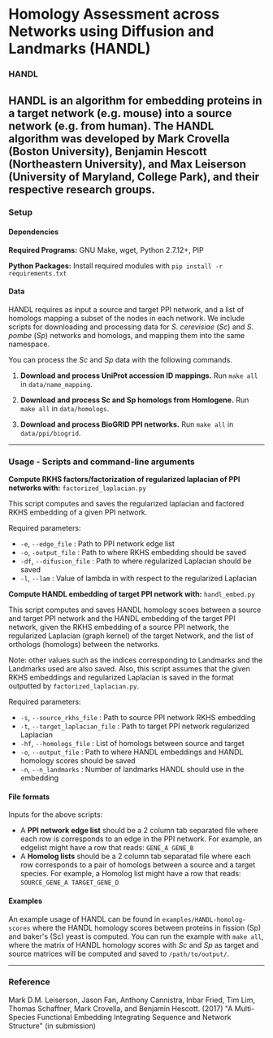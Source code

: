 # Homology Assessment across Networks using Diffusion and Landmarks (HANDL)

### HANDL
HANDL is an algorithm for embedding proteins in a target network (e.g. mouse) into a source network (e.g. from human). The HANDL algorithm was developed by Mark Crovella (Boston University), Benjamin Hescott (Northeastern University), and Max Leiserson (University of Maryland, College Park), and their respective research groups.
-----
### Setup
#### Dependencies
**Required Programs:** GNU Make, wget, Python 2.7.12+, PIP

**Python Packages:** Install required modules with `pip install -r requirements.txt`

#### Data
HANDL requires as input a source and target PPI network, and a list of homologs mapping a subset of the nodes in each network. We include scripts for downloading and processing data for _S. cerevisiae_ (_Sc_) and _S. pombe_ (_Sp_) networks and homologs, and mapping them into the same namespace.

You can process the _Sc_ and _Sp_ data with the following commands.

1. **Download and process UniProt accession ID mappings.** Run `make all` in `data/name_mapping`.

2. **Download and process Sc and Sp homologs from Homlogene.** Run `make all` in `data/homologs`.

3. **Download and process BioGRID PPI networks.** Run `make all` in `data/ppi/biogrid`.

-----
### Usage - Scripts and command-line arguments
**Compute RKHS factors/factorization of regularized laplacian of PPI networks with:** `factorized_laplacian.py`

This script computes and saves the regularized laplacian and factored RKHS embedding of a given PPI network. 


Required parameters:

*   `-e`, `--edge_file` : Path to PPI network edge list
*   `-o`, `-output_file` : Path to where RKHS embedding should be saved
*   `-df`, `--difusion_file` : Path to where regularized Laplacian should be saved
*   `-l`, `--lam` : Value of lambda in with respect to the regularized Laplacian

**Compute HANDL embedding of target PPI network with:** `handl_embed.py`

This script computes and saves HANDL homology scoes between a source and target PPI network and the HANDL embedding of the target PPI network, given the RKHS embedding of a source PPI network, the regularized Laplacian (graph kernel) of the target Network, and the list of orthologs (homologs) between the networks.

Note: other values such as the indices corresponding to Landmarks and the Landmarks used are also saved. Also, this script assumes that the given RKHS embeddings and regularized Laplacian is saved in the format outputted by `factorized_laplacian.py`.


Required parameters:

*   `-s`, `--source_rkhs_file` :  Path to source PPI network RKHS embedding
*   `-t`, `--target_laplacian_file` : Path to target PPI network regularized Laplacian
*   `-hf`, `--homologs_file` : List of homologs between source and target
*   `-o`, `--output_file` : Path to where HANDL embeddings and HANDL homology scores should be saved
*   `-n`, `--n_landmarks` : Number of landmarks HANDL should use in the embedding

#### File formats
Inputs for the above scripts:

* A **PPI network edge list** should be a 2 column tab separated file where each row is corresponds to an edge in the PPI network. For example, an edgelist might have a row that reads: `GENE_A GENE_B`
* A **Homolog lists** should be a 2 column tab separatad file where each row corresponds to a pair of homologs between a source and a target species. For example, a Homolog list might have a row that reads: `SOURCE_GENE_A TARGET_GENE_D`

#### Examples
An example usage of HANDL can be found in `examples/HANDL-homolog-scores` where the HANDL homology scores between proteins in fission (Sp) and baker's (Sc) yeast is computed.
You can run the example with `make all`, where the matrix of HANDL homology scores with _Sc_ and _Sp_ as target and source matrices will be computed and saved to `/path/to/output/`.

-----
### Reference
Mark D.M. Leiserson, Jason Fan, Anthony Cannistra, Inbar Fried, Tim Lim, Thomas Schaffner, Mark Crovella, and Benjamin Hescott. (2017) "A Multi-Species Functional Embedding Integrating Sequence and Network Structure" (in submission)

